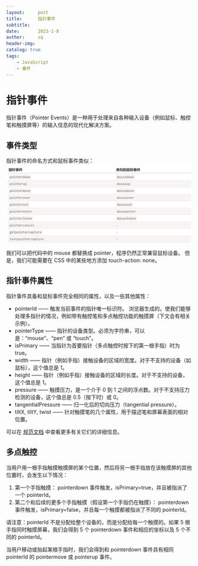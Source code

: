 ```yaml
---
layout:     post
title:      指针事件
subtitle:   
date:       2023-1-8
author:     sq
header-img: 
catalog: true
tags:
    - JavaScript
    - 事件
---
```

# 指针事件
指针事件（Pointer Events）是一种用于处理来自各种输入设备（例如鼠标、触控笔和触摸屏等）的输入信息的现代化解决方案。
## 事件类型
指针事件的命名方式和鼠标事件类似：
![img.png](/img/指针事件类型.png)

我们可以把代码中的 mouse<event> 都替换成 pointer<event>，程序仍然正常兼容鼠标设备。
但是，我们可能需要在 CSS 中的某些地方添加 touch-action: none。
## 指针事件属性
指针事件具备和鼠标事件完全相同的属性，以及一些其他属性：
- pointerId —— 触发当前事件的指针唯一标识符。
浏览器生成的。使我们能够处理多指针的情况，例如带有触控笔和多点触控功能的触摸屏（下文会有相关示例）。
- pointerType —— 指针的设备类型。必须为字符串，可以是：“mouse”、“pen” 或 “touch”。
- isPrimary —— 当指针为首要指针（多点触控时按下的第一根手指）时为 true。
- width —— 指针（例如手指）接触设备的区域的宽度。对于不支持的设备（如鼠标），这个值总是 1。
- height —— 指针（例如手指）接触设备的区域的长度。对于不支持的设备，这个值总是 1。
- pressure —— 触摸压力，是一个介于 0 到 1 之间的浮点数。对于不支持压力检测的设备，这个值总是 0.5（按下时）或 0。
- tangentialPressure —— 归一化后的切向压力（tangential pressure）。
- tiltX, tiltY, twist —— 针对触摸笔的几个属性，用于描述笔和屏幕表面的相对位置。

可以在 [规范文档](https://w3c.github.io/pointerevents/#pointerevent-interface) 中查看更多有关它们的详细信息。
## 多点触控
当用户用一根手指触摸触摸屏的某个位置，然后将另一根手指放在该触摸屏的其他位置时，会发生以下情况：

1. 第一个手指触摸：
pointerdown 事件触发，isPrimary=true，并且被指派了一个 pointerId。
2. 第二个和后续的更多个手指触摸（假设第一个手指仍在触摸）：
pointerdown 事件触发，isPrimary=false，并且每一个触摸都被指派了不同的 pointerId。

请注意：pointerId 不是分配给整个设备的，而是分配给每一个触摸的。如果 5 根手指同时触摸屏幕，我们会得到 5 个 pointerdown 事件和相应的坐标以及 5 个不同的 pointerId。

当用户移动或抬起某根手指时，我们会得到和 pointerdown 事件具有相同 pointerId 的 pointermove 或 pointerup 事件。